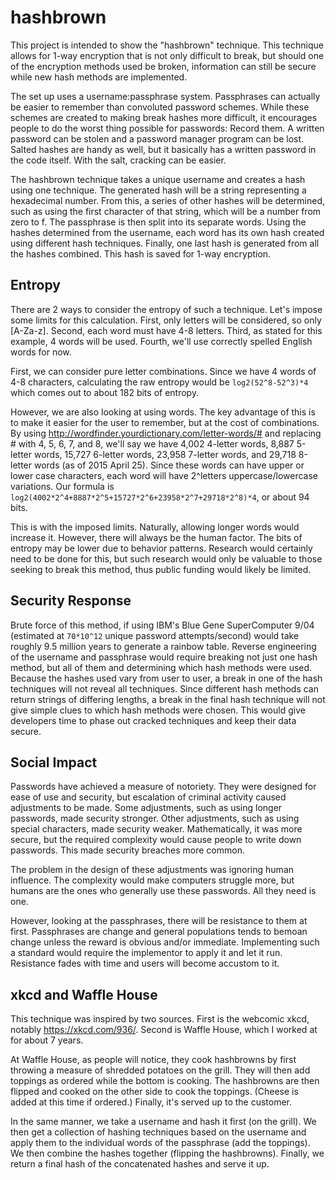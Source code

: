 # hashbrown
This project is intended to show the "hashbrown" technique. This technique allows for 1-way encryption that is not only difficult to break, but should one of the encryption methods used be broken, information can still be secure while new hash methods are implemented.

The set up uses a username:passphrase system.
Passphrases can actually be easier to remember than convoluted password schemes. While these schemes are created to making break hashes more difficult, it encourages people to do the worst thing possible for passwords: Record them. A written password can be stolen and a password manager program can be lost.
Salted hashes are handy as well, but it basically has a written password in the code itself. With the salt, cracking can be easier.

The hashbrown technique takes a unique username and creates a hash using one technique. The generated hash will be a string representing a hexadecimal number. From this, a series of other hashes will be determined, such as using the first character of that string, which will be a number from zero to f.
The passphrase is then split into its separate words. Using the hashes determined from the username, each word has its own hash created using different hash techniques.
Finally, one last hash is generated from all the hashes combined. This hash is saved for 1-way encryption.

## Entropy
There are 2 ways to consider the entropy of such a technique. Let's impose some limits for this calculation. First, only letters will be considered, so only [A-Za-z]. Second, each word must have 4-8 letters. Third, as stated for this example, 4 words will be used. Fourth, we'll use correctly spelled English words for now.

First, we can consider pure letter combinations. Since we have 4 words of 4-8 characters, calculating the raw entropy would be `log2(52^8-52^3)*4` which comes out to about 182 bits of entropy. 

However, we are also looking at using words. The key advantage of this is to make it easier for the user to remember, but at the cost of combinations. By using http://wordfinder.yourdictionary.com/letter-words/# and replacing # with 4, 5, 6, 7, and 8, we'll say we have 4,002 4-letter words, 8,887 5-letter words, 15,727 6-letter words, 23,958 7-letter words, and 29,718 8-letter words (as of 2015 April 25). Since these words can have upper or lower case characters, each word will have 2^letters uppercase/lowercase variations. Our formula is `log2(4002*2^4+8887*2^5+15727*2^6+23958*2^7+29718*2^8)*4`, or about 94 bits.

This is with the imposed limits. Naturally, allowing longer words would increase it. However, there will always be the human factor. The bits of entropy may be lower due to behavior patterns. Research would certainly need to be done for this, but such research would only be valuable to those seeking to break this method, thus public funding would likely be limited.

## Security Response
Brute force of this method, if using IBM's Blue Gene SuperComputer 9/04 (estimated at `70*10^12` unique password attempts/second) would take roughly 9.5 million years to generate a rainbow table. Reverse engineering of the username and passphrase would require breaking not just one hash method, but all of them and determining which hash methods were used. Because the hashes used vary from user to user, a break in one of the hash techniques will not reveal all techniques. Since different hash methods can return strings of differing lengths, a break in the final hash technique will not give simple clues to which hash methods were chosen. This would give developers time to phase out cracked techniques and keep their data secure.

## Social Impact
Passwords have achieved a measure of notoriety. They were designed for ease of use and security, but escalation of criminal activity caused adjustments to be made. Some adjustments, such as using longer passwords, made security stronger. Other adjustments, such as using special characters, made security weaker. Mathematically, it was more secure, but the required complexity would cause people to write down passwords. This made security breaches more common.

The problem in the design of these adjustments was ignoring human influence. The complexity would make computers struggle more, but humans are the ones who generally use these passwords. All they need is one.

However, looking at the passphrases, there will be resistance to them at first. Passphrases are change and general populations tends to bemoan change unless the reward is obvious and/or immediate. Implementing such a standard would require the implementor to apply it and let it run. Resistance fades with time and users will become accustom to it.

## xkcd and Waffle House
This technique was inspired by two sources. First is the webcomic xkcd, notably https://xkcd.com/936/. Second is Waffle House, which I worked at for about 7 years.

At Waffle House, as people will notice, they cook hashbrowns by first throwing a measure of shredded potatoes on the grill. They will then add toppings as ordered while the bottom is cooking. The hashbrowns are then flipped and cooked on the other side to cook the toppings. (Cheese is added at this time if ordered.) Finally, it's served up to the customer.

In the same manner, we take a username and hash it first (on the grill). We then get a collection of hashing techniques based on the username and apply them to the individual words of the passphrase (add the toppings). We then combine the hashes together (flipping the hashbrowns). Finally, we return a final hash of the concatenated hashes and serve it up.
